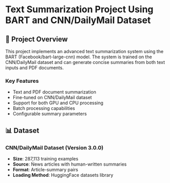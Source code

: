 # Text Summarization Project Using BART and CNN/DailyMail Dataset


## 🎯 Project Overview
This project implements an advanced text summarization system using the BART (Facebook/bart-large-cnn) model. The system is trained on the CNN/DailyMail dataset and can generate concise summaries from both text inputs and PDF documents.

### Key Features
- Text and PDF document summarization
- Fine-tuned on CNN/DailyMail dataset
- Support for both GPU and CPU processing
- Batch processing capabilities
- Configurable summary parameters

## 📊 Dataset
### CNN/DailyMail Dataset (Version 3.0.0)
- **Size**: 287,113 training examples
- **Source**: News articles with human-written summaries
- **Format**: Article-summary pairs
- **Loading Method**: HuggingFace datasets library
